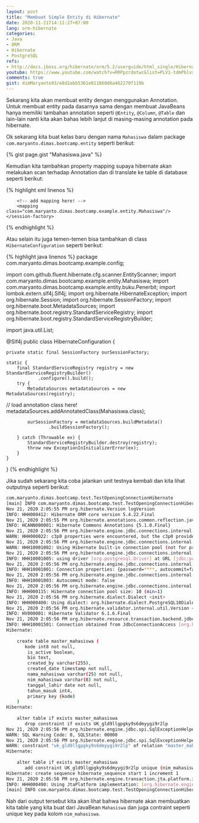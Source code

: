 ```yaml
---
layout: post
title: "Membuat Simple Entity di Hibernate"
date: 2020-11-21T14:11:27+07:00
lang: orm-hibernate
categories:
- Java
- ORM
- Hibernate
- PostgreSQL
refs: 
- http://docs.jboss.org/hibernate/orm/5.2/userguide/html_single/Hibernate_User_Guide.html
youtube: https://www.youtube.com/watch?v=RRPpzrdotwc&list=PLV1-tdmPblvxHxNh867D1JR4u52LgzeIr&index=7
comments: true
gist: dimMaryanto93/e8d2abb5361e811860d6a462270f119b
---
```


Sekarang kita akan membuat entity dengan menggunakan Annotation. Untuk membuat entity pada dasarnya sama dengan membuat JavaBeans hanya memiliki tambahan annotation seperti `@Entity`, `@Column`, `@Table` dan lain-lain nanti kita akan bahas lebih lanjut di masing-masing annotation pada hibernate.

Ok sekarang kita buat kelas baru dengan nama `Mahasiswa` dalam package `com.maryanto.dimas.bootcamp.entity` seperti berikut:

{% gist page.gist "Mahasiswa.java" %}

Kemudian kita tambahkan property mapping supaya hibernate akan melakukan scan terhadap Annotation dan di translate ke table di database seperti berikut:

{% highlight xml linenos %}
<?xml version='1.0' encoding='utf-8'?>
<!DOCTYPE hibernate-configuration PUBLIC
        "-//Hibernate/Hibernate Configuration DTD//EN"
        "http://www.hibernate.org/dtd/hibernate-configuration-3.0.dtd">
<hibernate-configuration>
    <session-factory>
        <!-- connection db -->

        <!-- add mapping here! -->
        <mapping class="com.maryanto.dimas.bootcamp.example.entity.Mahasiswa"/>
    </session-factory>
</hibernate-configuration>
{% endhighlight %}

Atau selain itu juga temen-temen bisa tambahkan di class `HibernateConfiguration` seperti berikut:

{% highlight java linenos %}
package com.maryanto.dimas.bootcamp.example.config;

import com.github.fluent.hibernate.cfg.scanner.EntityScanner;
import com.maryanto.dimas.bootcamp.example.entity.Mahasiswa;
import com.maryanto.dimas.bootcamp.example.entity.buku.Penerbit;
import lombok.extern.slf4j.Slf4j;
import org.hibernate.HibernateException;
import org.hibernate.Session;
import org.hibernate.SessionFactory;
import org.hibernate.boot.MetadataSources;
import org.hibernate.boot.registry.StandardServiceRegistry;
import org.hibernate.boot.registry.StandardServiceRegistryBuilder;

import java.util.List;

@Slf4j
public class HibernateConfiguration {

    private static final SessionFactory ourSessionFactory;

    static {
        final StandardServiceRegistry registry = new StandardServiceRegistryBuilder()
                .configure().build();
        try {
            MetadataSources metadataSources = new MetadataSources(registry);
//            load annotation class here!            
            metadataSources.addAnnotatedClass(Mahasiswa.class);

            ourSessionFactory = metadataSources.buildMetadata()
                    .buildSessionFactory();

        } catch (Throwable ex) {
            StandardServiceRegistryBuilder.destroy(registry);
            throw new ExceptionInInitializerError(ex);
        }
    }
}
{% endhighlight %}

Jika sudah sekarang kita coba jalankan unit testnya kembali dan kita lihat outputnya seperti berikut:

```bash
com.maryanto.dimas.bootcamp.test.TestOpeningConnectionHibernate
[main] INFO com.maryanto.dimas.bootcamp.test.TestOpeningConnectionHibernate - init hibernate session
Nov 21, 2020 2:05:55 PM org.hibernate.Version logVersion
INFO: HHH000412: Hibernate ORM core version 5.4.22.Final
Nov 21, 2020 2:05:55 PM org.hibernate.annotations.common.reflection.java.JavaReflectionManager <clinit>
INFO: HCANN000001: Hibernate Commons Annotations {5.1.0.Final}
Nov 21, 2020 2:05:56 PM org.hibernate.engine.jdbc.connections.internal.ConnectionProviderInitiator instantiateC3p0Provider
WARN: HHH000022: c3p0 properties were encountered, but the c3p0 provider class was not found on the classpath; these properties are going to be ignored.
Nov 21, 2020 2:05:56 PM org.hibernate.engine.jdbc.connections.internal.DriverManagerConnectionProviderImpl configure
WARN: HHH10001002: Using Hibernate built-in connection pool (not for production use!)
Nov 21, 2020 2:05:56 PM org.hibernate.engine.jdbc.connections.internal.DriverManagerConnectionProviderImpl buildCreator
INFO: HHH10001005: using driver [org.postgresql.Driver] at URL [jdbc:postgresql://localhost:5432/hibernate_core]
Nov 21, 2020 2:05:56 PM org.hibernate.engine.jdbc.connections.internal.DriverManagerConnectionProviderImpl buildCreator
INFO: HHH10001001: Connection properties: {password=****, autocommit=false, user=bootcamp}
Nov 21, 2020 2:05:56 PM org.hibernate.engine.jdbc.connections.internal.DriverManagerConnectionProviderImpl buildCreator
INFO: HHH10001003: Autocommit mode: false
Nov 21, 2020 2:05:56 PM org.hibernate.engine.jdbc.connections.internal.DriverManagerConnectionProviderImpl$PooledConnections <init>
INFO: HHH000115: Hibernate connection pool size: 10 (min=1)
Nov 21, 2020 2:05:56 PM org.hibernate.dialect.Dialect <init>
INFO: HHH000400: Using dialect: org.hibernate.dialect.PostgreSQL10Dialect
Nov 21, 2020 2:05:56 PM org.hibernate.validator.internal.util.Version <clinit>
INFO: HV000001: Hibernate Validator 6.1.6.Final
Nov 21, 2020 2:05:56 PM org.hibernate.resource.transaction.backend.jdbc.internal.DdlTransactionIsolatorNonJtaImpl getIsolatedConnection
INFO: HHH10001501: Connection obtained from JdbcConnectionAccess [org.hibernate.engine.jdbc.env.internal.JdbcEnvironmentInitiator$ConnectionProviderJdbcConnectionAccess@44d64d4e] for (non-JTA) DDL execution was not in auto-commit mode; the Connection 'local transaction' will be committed and the Connection will be set into auto-commit mode.
Hibernate: 
    
    create table master_mahasiswa (
       kode int8 not null,
        is_active boolean,
        bio text,
        created_by varchar(255),
        created_date timestamp not null,
        nama_mahasiswa varchar(25) not null,
        nim_mahasiswa varchar(8) not null,
        tanggal_lahir date not null,
        tahun_masuk int4,
        primary key (kode)
    )
Hibernate: 
    
    alter table if exists master_mahasiswa 
       drop constraint if exists UK_gld9llgpgky9s6dmyygi9r2lp
Nov 21, 2020 2:05:56 PM org.hibernate.engine.jdbc.spi.SqlExceptionHelper$StandardWarningHandler logWarning
WARN: SQL Warning Code: 0, SQLState: 00000
Nov 21, 2020 2:05:56 PM org.hibernate.engine.jdbc.spi.SqlExceptionHelper$StandardWarningHandler logWarning
WARN: constraint "uk_gld9llgpgky9s6dmyygi9r2lp" of relation "master_mahasiswa" does not exist, skipping
Hibernate: 
    
    alter table if exists master_mahasiswa 
       add constraint UK_gld9llgpgky9s6dmyygi9r2lp unique (nim_mahasiswa)
Hibernate: create sequence hibernate_sequence start 1 increment 1
Nov 21, 2020 2:05:56 PM org.hibernate.engine.transaction.jta.platform.internal.JtaPlatformInitiator initiateService
INFO: HHH000490: Using JtaPlatform implementation: [org.hibernate.engine.transaction.jta.platform.internal.NoJtaPlatform]
[main] INFO com.maryanto.dimas.bootcamp.test.TestOpeningConnectionHibernate - destroy hibernate session!
```

Nah dari output tersebut kita akan lihat bahwa hibernate akan membuatkan kita table yang kita buat dari JavaBean `Mahasiswa` dan juga contraint seperti unique key pada kolom `nim_mahasiswa`.